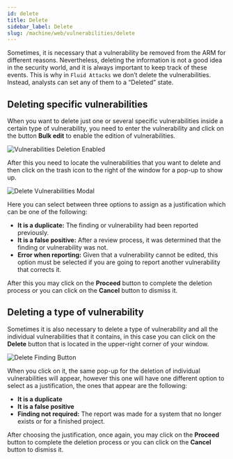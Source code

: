 ```yaml
---
id: delete
title: Delete
sidebar_label: Delete
slug: /machine/web/vulnerabilities/delete
---
```


Sometimes,
it is necessary
that a vulnerability
be removed from the ARM
for different reasons.
Nevertheless,
deleting the information
is not a good idea
in the security world,
and it is always important
to keep track of these events.
This is why in `Fluid Attacks`
we don’t delete the vulnerabilities.
Instead,
analysts can set any of them
to a “Deleted” state.

## Deleting specific vulnerabilities

When you want to delete
just one or several specific vulnerabilities
inside a certain type of vulnerability,
you need to enter the vulnerability
and click on the button **Bulk edit**
to enable the edition of vulnerabilities.

![Vulnerabilities Deletion Enabled](https://res.cloudinary.com/fluid-attacks/image/upload/v1622211887/docs/web/vulnerabilities/deleting-vulns/vulns_delete_enabled_vhdnyp.webp)

After this
you need to locate the vulnerabilities
that you want to delete
and then click on the trash icon
to the right of the window
for a pop-up to show up.

![Delete Vulnerabilities Modal](https://res.cloudinary.com/fluid-attacks/image/upload/v1622211886/docs/web/vulnerabilities/deleting-vulns/delete_vuln_modal_iwybji.webp)

Here you can select
between three options
to assign as a justification
which can be one of the following:

- **It is a duplicate:**
  The finding or vulnerability
  had been reported previously.
- **It is a false positive:**
  After a review process,
  it was determined
  that the finding or vulnerability
  was not.
- **Error when reporting:**
  Given that a vulnerability
  cannot be edited,
  this option must be selected
  if you are going to report
  another vulnerability
  that corrects it.

After this you may click on
the **Proceed** button
to complete the deletion process
or you can click on the **Cancel** button
to dismiss it.

## Deleting a type of vulnerability

Sometimes
it is also necessary to delete
a type of vulnerability
and all the individual vulnerabilities
that it contains,
in this case
you can click on the **Delete** button
that is located in the upper-right corner
of your window.

![Delete Finding Button](https://res.cloudinary.com/fluid-attacks/image/upload/v1622211886/docs/web/vulnerabilities/deleting-vulns/delete_finding_button_vlbpgy.webp)

When you click on it,
the same pop-up for the deletion
of individual vulnerabilities will appear,
however this one will have one different option
to select as a justification,
the ones that appear are the following:

- **It is a duplicate**
- **It is a false positive**
- **Finding not required:**
  The report was made for a system
  that no longer exists
  or for a finished project.

After choosing the justification,
once again,
you may click on the **Proceed** button
to complete the deletion process
or you can click on the **Cancel** button
to dismiss it.
